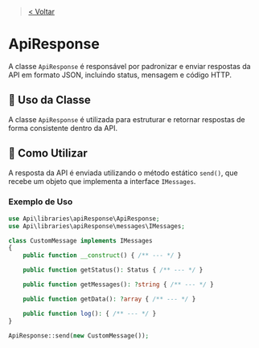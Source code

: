 > [< Voltar](../../../README.md)

# ApiResponse

A classe `ApiResponse` é responsável por padronizar e enviar respostas da API em formato JSON, incluindo status, mensagem e código HTTP.

## 📌 **Uso da Classe**
A classe `ApiResponse` é utilizada para estruturar e retornar respostas de forma consistente dentro da API.

## 🚀 **Como Utilizar**
A resposta da API é enviada utilizando o método estático `send()`, que recebe um objeto que implementa a interface `IMessages`.

### **Exemplo de Uso**

```php
use Api\libraries\apiResponse\ApiResponse;
use Api\libraries\apiResponse\messages\IMessages;

class CustomMessage implements IMessages
{
    public function __construct() { /** --- */ }

    public function getStatus(): Status { /** --- */ }

    public function getMessages(): ?string { /** --- */ }

    public function getData(): ?array { /** --- */ }

    public function log(): { /** --- */ }
}

ApiResponse::send(new CustomMessage());
```